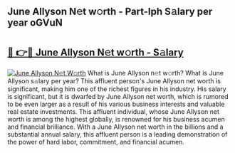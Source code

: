 ## June Allyson N𝚎t w𝚘rth - Part-Iph S𝚊lary per year oGVuN

# <h2><a href="http://gc3n3da.nevu.top/?p=June+Allyson">🔗 👉🔴 June Allyson N𝚎t w𝚘rth - S𝚊lary</a></h2>

[![June Allyson N𝚎t W𝚘rth](https://i.imgur.com/Oavwk0R.jpeg)](http://gc3n3da.nevu.top/?p=June+Allyson)
What is June Allyson n𝚎t w𝚘rth? What is June Allyson s𝚊lary per year?
This affluent person's June Allyson net worth is significant, making him one of the richest figures in his industry. His salary is significant, but it is dwarfed by June Allyson net worth, which is rumored to be even larger as a result of his various business interests and valuable real estate investments. This affluent individual, whose June Allyson net worth is among the highest globally, is renowned for his business acumen and financial brilliance. With a June Allyson net worth in the billions and a substantial annual salary, this affluent person is a leading demonstration of the power of hard labor, commitment, and financial acumen.
